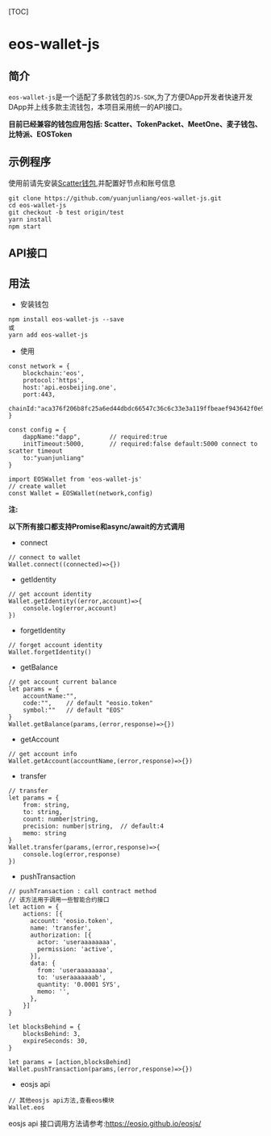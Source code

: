 [TOC]

# eos-wallet-js

## 简介

`eos-wallet-js`是一个适配了多款钱包的`JS-SDK`,为了方便DApp开发者快速开发DApp并上线多款主流钱包，本项目采用统一的API接口。

**目前已经兼容的钱包应用包括: Scatter、TokenPacket、MeetOne、麦子钱包、比特派、EOSToken**

## 示例程序

使用前请先安装[Scatter钱包](https://get-scatter.com/),并配置好节点和账号信息


```
git clone https://github.com/yuanjunliang/eos-wallet-js.git
cd eos-wallet-js
git checkout -b test origin/test
yarn install
npm start
```

## API接口

## 用法

- 安装钱包

```
npm install eos-wallet-js --save
或
yarn add eos-wallet-js
```

- 使用

```
const network = {
    blockchain:'eos',
    protocol:'https',
    host:'api.eosbeijing.one',
    port:443,
    chainId:"aca376f206b8fc25a6ed44dbdc66547c36c6c33e3a119ffbeaef943642f0e906"
}

const config = {
    dappName:"dapp",        // required:true
    initTimeout:5000,       // required:false default:5000 connect to scatter timeout
    to:"yuanjunliang"
}

import EOSWallet from 'eos-wallet-js'
// create wallet
const Wallet = EOSWallet(network,config)
```

**注:**

**以下所有接口都支持Promise和async/await的方式调用**

- connect

```
// connect to wallet
Wallet.connect((connected)=>{})
```

- getIdentity

```
// get account identity
Wallet.getIdentity((error,account)=>{
	console.log(error,account)
})
```

- forgetIdentity

```
// forget account identity
Wallet.forgetIdentity()
```

- getBalance

```
// get account current balance
let params = {
    accountName:"",
    code:"",    // default "eosio.token"
    symbol:""   // default "EOS"
}
Wallet.getBalance(params,(error,response)=>{})
```

- getAccount

```
// get account info
Wallet.getAccount(accountName,(error,response)=>{})
```

- transfer

```
// transfer
let params = {
    from: string,
    to: string,
    count: number|string,
    precision: number|string,  // default:4
    memo: string
}
Wallet.transfer(params,(error,response)=>{
	console.log(error,response)
})
```

- pushTransaction

```
// pushTransaction : call contract method
// 该方法用于调用一些智能合约接口
let action = {
    actions: [{
      account: 'eosio.token',
      name: 'transfer',
      authorization: [{
        actor: 'useraaaaaaaa',
        permission: 'active',
      }],
      data: {
        from: 'useraaaaaaaa',
        to: 'useraaaaaaab',
        quantity: '0.0001 SYS',
        memo: '',
      },
    }]
}

let blocksBehind = {
    blocksBehind: 3,
    expireSeconds: 30,
}

let params = [action,blocksBehind]
Wallet.pushTransaction(params,(error,response)=>{})
```

- eosjs api

```
// 其他eosjs api方法,查看eos模块
Wallet.eos
```

eosjs api 接口调用方法请参考:https://eosio.github.io/eosjs/